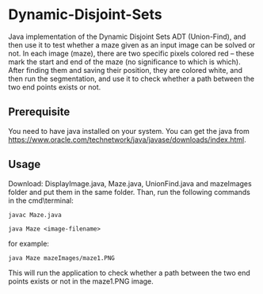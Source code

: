# Dynamic-Disjoint-Sets
Java implementation of the Dynamic Disjoint Sets ADT (Union-Find), and then use it to test whether a maze given as an input image can be solved or not.
In each image (maze), there are two specific pixels colored red – these mark the start and end of the maze (no significance to which is which). After finding them and saving their position, they are colored white, and then run the segmentation, and use it to check whether a path between the two end points exists or not.

## Prerequisite
You need to have java installed on your system. You can get the java from https://www.oracle.com/technetwork/java/javase/downloads/index.html.

## Usage
Download: DisplayImage.java, Maze.java, UnionFind.java and mazeImages folder and put them in the same folder.
Than, run the following commands in the cmd\terminal:
````
javac Maze.java
````
````
java Maze <image-filename>
````
for example:
````
java Maze mazeImages/maze1.PNG
````

This will run the application to check whether a path between the two end points exists or not in the maze1.PNG image.
